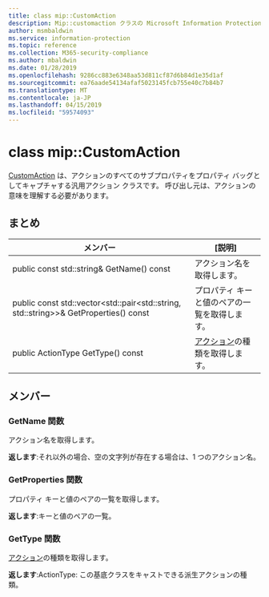 ```yaml
---
title: class mip::CustomAction
description: Mip::customaction クラスの Microsoft Information Protection (MIP) SDK について説明します。
author: msmbaldwin
ms.service: information-protection
ms.topic: reference
ms.collection: M365-security-compliance
ms.author: mbaldwin
ms.date: 01/28/2019
ms.openlocfilehash: 9286cc883e6348aa53d811cf87d6b84d1e35d1af
ms.sourcegitcommit: ea76aade54134afaf5023145fcb755e40c7b84b7
ms.translationtype: MT
ms.contentlocale: ja-JP
ms.lasthandoff: 04/15/2019
ms.locfileid: "59574093"
---
```

# <a name="class-mipcustomaction"></a>class mip::CustomAction 
[CustomAction](class_mip_customaction.md) は、アクションのすべてのサブプロパティをプロパティ バッグとしてキャプチャする汎用アクション クラスです。 呼び出し元は、アクションの意味を理解する必要があります。
  
## <a name="summary"></a>まとめ
 メンバー                        | [説明]                                
--------------------------------|---------------------------------------------
public const std::string& GetName() const  |  アクション名を取得します。
public const std::vector\<std::pair\<std::string, std::string\>\>& GetProperties() const  |  プロパティ キーと値のペアの一覧を取得します。
public ActionType GetType() const  |  [アクション](class_mip_action.md)の種類を取得します。

## <a name="members"></a>メンバー
  
### <a name="getname-function"></a>GetName 関数
アクション名を取得します。

  
**返します**:それ以外の場合、空の文字列が存在する場合は、1 つのアクション名。
  
### <a name="getproperties-function"></a>GetProperties 関数
プロパティ キーと値のペアの一覧を取得します。

  
**返します**:キーと値のペアの一覧。

### <a name="gettype-function"></a>GetType 関数
[アクション](class_mip_action.md)の種類を取得します。

  
**返します**:ActionType: この基底クラスをキャストできる派生アクションの種類。